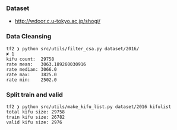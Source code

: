 


### Dataset

- http://wdoor.c.u-tokyo.ac.jp/shogi/

### Data Cleansing

```
tf2 ❯ python src/utils/filter_csa.py dataset/2016/                                                                                                                                      ✘ 1 
kifu count:  29758
rate mean:   3063.189260030916
rate median: 3066.0
rate max:    3825.0
rate min:    2502.0
```

### Split train and valid


```
tf2 ❯ python src/utils/make_kifu_list.py dataset/2016 kifulist
total kifu size: 29758
train kifu size: 26782
valid kifu size: 2976
```

